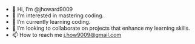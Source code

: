- 👋 Hi, I’m @jhoward9009
- 👀 I’m interested in mastering coding.
- 🌱 I’m currently learning coding.
- 💞️ I’m looking to collaborate on projects that enhance my learning skills.
- 📫 How to reach me j.how9009@gmail.com

<!---
jhoward9009/jhoward9009 is a ✨ special ✨ repository because its `README.md` (this file) appears on your GitHub profile.
You can click the Preview link to take a look at your changes.
--->
